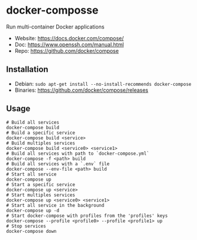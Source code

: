 # docker-composse

Run multi-container Docker applications

- Website: <https://docs.docker.com/compose/>
- Doc: <https://www.openssh.com/manual.html>
- Repo: <https://github.com/docker/compose>

## Installation

- Debian: `sudo apt-get install --no-install-recommends docker-compose`
- Binaries: <https://github.com/docker/compose/releases>

## Usage

```text
# Build all services
docker-compose build
# Build a specific service
docker-compose build <service>
# Build multiples services
docker-compose build <service0> <service1>
# Build all services with path to `docker-compose.yml`
docker-compose -f <path> build
# Build all services with a `.env` file
docker-compose --env-file <path> build
# Start all service
docker-compose up
# Start a specific service
docker-compose up <service>
# Start multiples services
docker-compose up <service0> <service1>
# Start all service in the background
docker-compose up -d
# Start docker-compose with profiles from the 'profiles' keys
docker-compose --profile <profile0> --profile <profile1> up
# Stop services
docker-compose down
```
